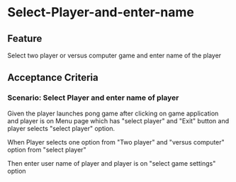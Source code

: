 # Select-Player-and-enter-name

## Feature

Select two player or versus computer game and enter name of the player

## Acceptance Criteria

### Scenario: Select Player and enter name of player

  Given the player launches pong game after clicking on game application
  and player is on Menu page which has "select player" and "Exit" button
  and player selects "select player" option.

  When Player selects one option from "Two player" and "versus computer"
  option from "select player"

  Then enter user name of player and player is on "select game settings" option
